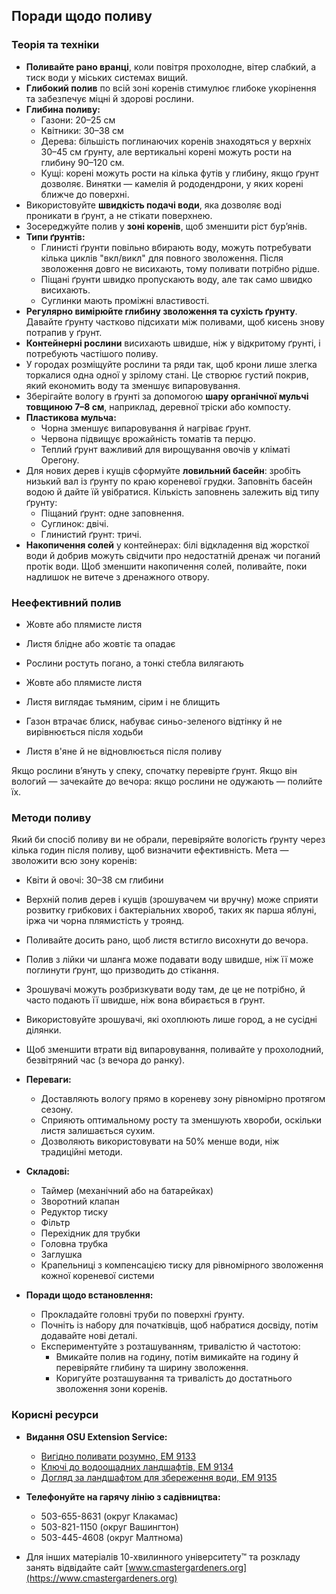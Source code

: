 ## Поради щодо поливу

### Теорія та техніки

- **Поливайте рано вранці**, коли повітря прохолодне, вітер слабкий, а тиск води у міських системах вищий.
- **Глибокий полив** по всій зоні коренів стимулює глибоке укорінення та забезпечує міцні й здорові рослини.
- **Глибина поливу:**
  - Газони: 20–25 см
  - Квітники: 30–38 см
  - Дерева: більшість поглинаючих коренів знаходяться у верхніх 30–45 см ґрунту, але вертикальні корені можуть рости на глибину 90–120 см.
  - Кущі: корені можуть рости на кілька футів у глибину, якщо ґрунт дозволяє. Винятки — камелія й рододендрони, у яких корені ближче до поверхні.
- Використовуйте **швидкість подачі води**, яка дозволяє воді проникати в ґрунт, а не стікати поверхнею.
- Зосереджуйте полив у **зоні коренів**, щоб зменшити ріст бур’янів.
- **Типи ґрунтів:**
  - Глинисті ґрунти повільно вбирають воду, можуть потребувати кілька циклів "вкл/викл" для повного зволоження. Після зволоження довго не висихають, тому поливати потрібно рідше.
  - Піщані ґрунти швидко пропускають воду, але так само швидко висихають.
  - Суглинки мають проміжні властивості.
- **Регулярно вимірюйте глибину зволоження та сухість ґрунту**. Давайте ґрунту частково підсихати між поливами, щоб кисень знову потрапив у ґрунт.
- **Контейнерні рослини** висихають швидше, ніж у відкритому ґрунті, і потребують частішого поливу.
- У городах розміщуйте рослини та ряди так, щоб крони лише злегка торкалися одна одної у зрілому стані. Це створює густий покрив, який економить воду та зменшує випаровування.
- Зберігайте вологу в ґрунті за допомогою **шару органічної мульчі товщиною 7–8 см**, наприклад, деревної тріски або компосту.
- **Пластикова мульча:**
  - Чорна зменшує випаровування й нагріває ґрунт.
  - Червона підвищує врожайність томатів та перцю.
  - Теплий ґрунт важливий для вирощування овочів у кліматі Орегону.
- Для нових дерев і кущів сформуйте **ловильний басейн**: зробіть низький вал із ґрунту по краю кореневої грудки. Заповніть басейн водою й дайте їй увібратися. Кількість заповнень залежить від типу ґрунту:
  - Піщаний ґрунт: одне заповнення.
  - Суглинок: двічі.
  - Глинистий ґрунт: тричі.
- **Накопичення солей** у контейнерах: білі відкладення від жорсткої води й добрив можуть свідчити про недостатній дренаж чи поганий протік води. Щоб зменшити накопичення солей, поливайте, поки надлишок не витече з дренажного отвору.

### Неефективний полив


- Жовте або плямисте листя
- Листя блідне або жовтіє та опадає
- Рослини ростуть погано, а тонкі стебла вилягають


- Жовте або плямисте листя
- Листя виглядає тьмяним, сірим і не блищить
- Газон втрачає блиск, набуває синьо-зеленого відтінку й не вирівнюється після ходьби
- Листя в'яне й не відновлюється після поливу

Якщо рослини в’януть у спеку, спочатку перевірте ґрунт. Якщо він вологий — зачекайте до вечора: якщо рослини не одужають — полийте їх.

### Методи поливу

Який би спосіб поливу ви не обрали, перевіряйте вологість ґрунту через кілька годин після поливу, щоб визначити ефективність. Мета — зволожити всю зону коренів:

- Квіти й овочі: 30–38 см глибини


- Верхній полив дерев і кущів (зрошувачем чи вручну) може сприяти розвитку грибкових і бактеріальних хвороб, таких як парша яблуні, іржа чи чорна плямистість у троянд.
- Поливайте досить рано, щоб листя встигло висохнути до вечора.


- Полив з лійки чи шланга може подавати воду швидше, ніж її може поглинути ґрунт, що призводить до стікання.


- Зрошувачі можуть розбризкувати воду там, де це не потрібно, й часто подають її швидше, ніж вона вбирається в ґрунт.
- Використовуйте зрошувачі, які охоплюють лише город, а не сусідні ділянки.
- Щоб зменшити втрати від випаровування, поливайте у прохолодний, безвітряний час (з вечора до ранку).


- **Переваги:**
  - Доставляють вологу прямо в кореневу зону рівномірно протягом сезону.
  - Сприяють оптимальному росту та зменшують хвороби, оскільки листя залишається сухим.
  - Дозволяють використовувати на 50% менше води, ніж традиційні методи.
- **Складові:**
  - Таймер (механічний або на батарейках)
  - Зворотний клапан
  - Редуктор тиску
  - Фільтр
  - Перехідник для трубки
  - Головна трубка
  - Заглушка
  - Крапельниці з компенсацією тиску для рівномірного зволоження кожної кореневої системи
- **Поради щодо встановлення:**
  - Прокладайте головні труби по поверхні ґрунту.
  - Почніть із набору для початківців, щоб набратися досвіду, потім додавайте нові деталі.
  - Експериментуйте з розташуванням, тривалістю й частотою:
    - Вмикайте полив на годину, потім вимикайте на годину й перевіряйте глибину та ширину зволоження.
    - Коригуйте розташування та тривалість до достатнього зволоження зони коренів.

### Корисні ресурси

- **Видання OSU Extension Service:**
  - [Вигідно поливати розумно, EM 9133](https://catalog.extension.oregonstate.edu/)
  - [Ключі до водоощадних ландшафтів, EM 9134](https://catalog.extension.oregonstate.edu/)
  - [Догляд за ландшафтом для збереження води, EM 9135](https://catalog.extension.oregonstate.edu/)


- **Телефонуйте на гарячу лінію з садівництва:**
  - 503-655-8631 (округ Клакамас)
  - 503-821-1150 (округ Вашингтон)
  - 503-445-4608 (округ Малтнома)
- Для інших матеріалів 10-хвилинного університету™ та розкладу занять відвідайте сайт [www.cmastergardeners.org](https://www.cmastergardeners.org)
